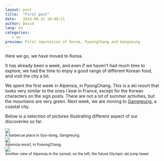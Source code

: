 ```yaml
---
layout: post
title:  "First post"
date:   2014-08-31 10:40:21
author: David
lang: en
categories:
   - en
preview: First impression of Korea, PyeongChang and Gangneung
---
```


Here we go, we have moved to Korea.

It has already been a week, and even if we haven&#39;t had much time to explore, we had the time to enjoy a good range of different Korean food, and visit the city a bit.

We spent the first week in Alpensia, in PyongChang. This is a ski resort that looks very similar to the ones I kow in France, except for the Korean characters on the sign posts. There are not a lot of summer activities, but the mountains are very green. Next week, we are moving to [Gangneung]("http://en.wikipedia.org/wiki/Gangneung" "Gangneung on Wikipedia"), a coastal city.

Below is a selection of pictures illustrating different aspect of our discoveries so far.

<div class="container-picture">
  <img class="img-responsive picture" src="{{ site.url }}/assets/gangneung_barbecue.png"/>
</div>
<small>A barbecue place in Gyo-dong, Gangneung.</small>

<div class="container-picture">
  <img class="img-responsive picture" src="{{ site.url }}/assets/alpensia.png"/>
</div>
<small>Alpensia resort, in PyeongChang</small>

<div class="container-picture">
  <img class="img-responsive picture" src="{{ site.url }}/assets/alpensia_sunset.png"/>
</div>
<small>Another view of Alpensia in the sunset; on the left, the future Olympic ski jump tower</small>

